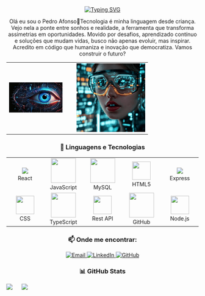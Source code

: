 <div align="center">
<a href="https://git.io/typing-svg"><img src="https://readme-typing-svg.herokuapp.com?font=Fira+Code&pause=1000&width=435&lines=%F0%9F%92%BB+Pedro+Afonso+%7C+Dev+Full+Stack;+N%C3%A3o+%C3%A9+Sorte++%C3%A9+Linha+de+C%C3%B3digo;+Erro+e+persist%C3%AAncia." alt="Typing SVG" /></a>
   
  </a>
</div>

<p align="center">
Olá eu sou o Pedro Afonso👋Tecnologia é minha linguagem desde criança. Vejo nela a ponte entre sonhos e realidade, a ferramenta que transforma assimetrias em oportunidades. Movido por desafios, aprendizado contínuo e soluções que mudam vidas, busco não apenas evoluir, mas inspirar. Acredito em código que humaniza e inovação que democratiza. Vamos construir o futuro?
</p>

<!-- Imagens alinhadas em linha -->
<div align="center">
  <table>
    <tr>
      <td valign="middle" style="padding-right: 30px;">
        <img src="https://raw.githubusercontent.com/Pedromanuelafonso47/Pedromanuelafonso47/16a82ffa162819e52e85fe1cd39ad69b953581c9/eye-12452_256.gif" width="140" alt="Olho animado">
      </td>
      <td valign="middle">
        <img src="https://github.com/Pedromanuelafonso47/Pedromanuelafonso47Readme/raw/main/glasses-17902_256.gif" width="180" alt="Óculos animados">
      </td>
    </tr>
  </table>
</div>

<h3 align="center">🤖 Linguagens e Tecnologias</h3>

<div align="center">
  <table>
    <tr>
      <td align="center" width="96">
        <img src="https://techstack-generator.vercel.app/react-icon.svg" height="40"/><br>React
      </td>
      <td align="center" width="96">
        <img src="https://techstack-generator.vercel.app/js-icon.svg" width="65" height="65"/><br>JavaScript
      </td>
      <td align="center" width="96">
        <img src="https://techstack-generator.vercel.app/mysql-icon.svg" width="65" height="65"/><br>MySQL
      </td>
      <td align="center" width="96">
        <img src="https://skillicons.dev/icons?i=html" width="48" height="48"/><br>HTML5
      </td>
      <td align="center" width="96">
        <img src="https://skillicons.dev/icons?i=express" height="40"/><br>Express
      </td>
    </tr>
    <tr>
      <td align="center" width="96">
        <img src="https://skillicons.dev/icons?i=css" width="48" height="48"/><br>CSS
      </td>
      <td align="center" width="96">
        <img src="https://techstack-generator.vercel.app/ts-icon.svg" width="65" height="65"/><br>TypeScript
      </td>
      <td align="center" width="96">
        <img src="https://techstack-generator.vercel.app/restapi-icon.svg" width="48" height="48"/><br>Rest API
      </td>
      <td align="center" width="96">
        <img src="https://techstack-generator.vercel.app/github-icon.svg" width="65" height="65"/><br>GitHub
      </td>
      <td align="center" width="96">
        <img src="https://skillicons.dev/icons?i=nodejs" width="48" height="48"/><br>Node.js
      </td>
    </tr>
  </table>
</div>

<h3 align="center">📫 Onde me encontrar:</h3>
<p align="center">
  <a href="mailto:pedromanuelafonso47@gmail.com.com">
    <img src="https://img.shields.io/badge/-Email-000?style=for-the-badge&logo=gmail&logoColor=white&labelColor=39FF14" alt="Email">
  </a>
  <a href="https://www.linkedin.com/in/pedro-afonso-full-stack-developer/" target="_blank">
    <img src="https://img.shields.io/badge/-LinkedIn-000?style=for-the-badge&logo=linkedin&logoColor=white&labelColor=39FF14" alt="LinkedIn">
  </a>
  <a href="https://github.com/Pedromanuelafonso47/Pedromanuelafonso47/blob/main/eye-12452_256.gif" target="_blank">
    <img src="https://img.shields.io/badge/-GitHub-000?style=for-the-badge&logo=github&logoColor=white&labelColor=39FF14" alt="GitHub">
  </a>
</p>

<h3 align="center">📊 GitHub Stats</h3>
<div>
  <a href="https://github.com/Pedromanuelafonso47" style="display: inline-block;">
    <img height="200" src="https://github-readme-stats.vercel.app/api?username=Pedromanuelafonso47&show_icons=true&theme=blue" />
  </a>
  <a href="https://github.com/Pedromanuelafonso47" style="display: inline-block; margin-left: 20px;">
    <img height="200" src="https://github-readme-stats.vercel.app/api/top-langs?username=Pedromanuelafonso47&layout=compact&theme=blue&langs_count=8" />
  </a>
</div>
